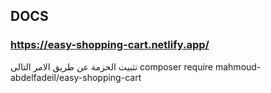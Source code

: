 ## DOCS 
### https://easy-shopping-cart.netlify.app/


تثبيت الحزمة عن طريق الامر التالى
composer require mahmoud-abdelfadeil/easy-shopping-cart

